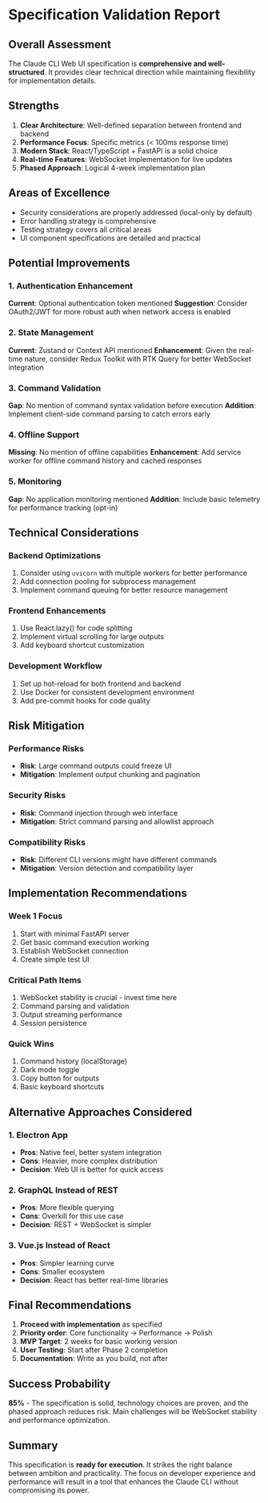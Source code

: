 # Specification Validation Report

## Overall Assessment
The Claude CLI Web UI specification is **comprehensive and well-structured**. It provides clear technical direction while maintaining flexibility for implementation details.

## Strengths
1. **Clear Architecture**: Well-defined separation between frontend and backend
2. **Performance Focus**: Specific metrics (< 100ms response time)
3. **Modern Stack**: React/TypeScript + FastAPI is a solid choice
4. **Real-time Features**: WebSocket implementation for live updates
5. **Phased Approach**: Logical 4-week implementation plan

## Areas of Excellence
- Security considerations are properly addressed (local-only by default)
- Error handling strategy is comprehensive
- Testing strategy covers all critical areas
- UI component specifications are detailed and practical

## Potential Improvements

### 1. Authentication Enhancement
**Current**: Optional authentication token mentioned
**Suggestion**: Consider OAuth2/JWT for more robust auth when network access is enabled

### 2. State Management
**Current**: Zustand or Context API mentioned
**Enhancement**: Given the real-time nature, consider Redux Toolkit with RTK Query for better WebSocket integration

### 3. Command Validation
**Gap**: No mention of command syntax validation before execution
**Addition**: Implement client-side command parsing to catch errors early

### 4. Offline Support
**Missing**: No mention of offline capabilities
**Enhancement**: Add service worker for offline command history and cached responses

### 5. Monitoring
**Gap**: No application monitoring mentioned
**Addition**: Include basic telemetry for performance tracking (opt-in)

## Technical Considerations

### Backend Optimizations
1. Consider using `uvicorn` with multiple workers for better performance
2. Add connection pooling for subprocess management
3. Implement command queuing for better resource management

### Frontend Enhancements
1. Use React.lazy() for code splitting
2. Implement virtual scrolling for large outputs
3. Add keyboard shortcut customization

### Development Workflow
1. Set up hot-reload for both frontend and backend
2. Use Docker for consistent development environment
3. Add pre-commit hooks for code quality

## Risk Mitigation

### Performance Risks
- **Risk**: Large command outputs could freeze UI
- **Mitigation**: Implement output chunking and pagination

### Security Risks
- **Risk**: Command injection through web interface
- **Mitigation**: Strict command parsing and allowlist approach

### Compatibility Risks
- **Risk**: Different CLI versions might have different commands
- **Mitigation**: Version detection and compatibility layer

## Implementation Recommendations

### Week 1 Focus
1. Start with minimal FastAPI server
2. Get basic command execution working
3. Establish WebSocket connection
4. Create simple test UI

### Critical Path Items
1. WebSocket stability is crucial - invest time here
2. Command parsing and validation
3. Output streaming performance
4. Session persistence

### Quick Wins
1. Command history (localStorage)
2. Dark mode toggle
3. Copy button for outputs
4. Basic keyboard shortcuts

## Alternative Approaches Considered

### 1. Electron App
- **Pros**: Native feel, better system integration
- **Cons**: Heavier, more complex distribution
- **Decision**: Web UI is better for quick access

### 2. GraphQL Instead of REST
- **Pros**: More flexible querying
- **Cons**: Overkill for this use case
- **Decision**: REST + WebSocket is simpler

### 3. Vue.js Instead of React
- **Pros**: Simpler learning curve
- **Cons**: Smaller ecosystem
- **Decision**: React has better real-time libraries

## Final Recommendations

1. **Proceed with implementation** as specified
2. **Priority order**: Core functionality → Performance → Polish
3. **MVP Target**: 2 weeks for basic working version
4. **User Testing**: Start after Phase 2 completion
5. **Documentation**: Write as you build, not after

## Success Probability
**85%** - The specification is solid, technology choices are proven, and the phased approach reduces risk. Main challenges will be WebSocket stability and performance optimization.

## Summary
This specification is **ready for execution**. It strikes the right balance between ambition and practicality. The focus on developer experience and performance will result in a tool that enhances the Claude CLI without compromising its power.